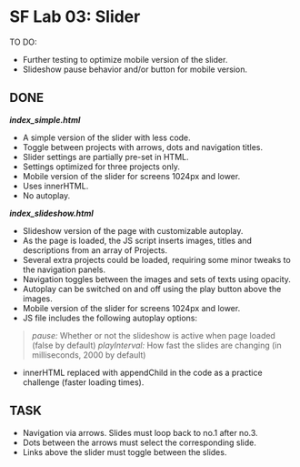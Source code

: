 SF Lab 03: Slider
==================================================================
TO DO:

- Further testing to optimize mobile version of the slider.
- Slideshow pause behavior and/or button for mobile version.

## DONE

***index_simple.html***

- A simple version of the slider with less code.
- Toggle between projects with arrows, dots and navigation titles.
- Slider settings are partially pre-set in HTML.
- Settings optimized for three projects only.
- Mobile version of the slider for screens 1024px and lower.
- Uses innerHTML.
- No autoplay.

***index_slideshow.html***

- Slideshow version of the page with customizable autoplay.
- As the page is loaded, the JS script inserts images, titles and descriptions from an array of Projects.
- Several extra projects could be loaded, requiring some minor tweaks to the navigation panels.
- Navigation toggles between the images and sets of texts using opacity.
- Autoplay can be switched on and off using the play button above the images.
- Mobile version of the slider for screens 1024px and lower.
- JS file includes the following autoplay options: 
> *pause:* Whether or not the slideshow is active when page loaded (false by default)
> *playInterval:* How fast the slides are changing (in milliseconds, 2000 by default)
- innerHTML replaced with appendChild in the code as a practice challenge (faster loading times).

## TASK

- Navigation via arrows. Slides must loop back to no.1 after no.3.
- Dots between the arrows must select the corresponding slide.
- Links above the slider must toggle between the slides.